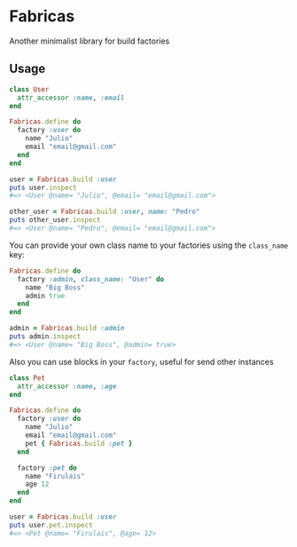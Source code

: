Fabricas
====

Another minimalist library for build factories

Usage
-----

```ruby
class User
  attr_accessor :name, :email
end

Fabricas.define do
  factory :user do
    name "Julio"
    email "email@gmail.com"
  end
end

user = Fabricas.build :user
puts user.inspect
#=> <User @name= "Julio", @email= "email@gmail.com">

other_user = Fabricas.build :user, name: "Pedro"
puts other_user.inspect
#=> <User @name= "Pedro", @email= "email@gmail.com">
```

You can provide your own class name to your factories using the `class_name` key:

```ruby
Fabricas.define do
  factory :admin, class_name: "User" do
    name "Big Boss"
    admin true
  end
end

admin = Fabricas.build :admin
puts admin.inspect
#=> <User @name= "Big Boss", @admin= true>
```


Also you can use blocks in your `factory`, useful for send other instances

```ruby
class Pet
  attr_accessor :name, :age
end

Fabricas.define do
  factory :user do
    name "Julio"
    email "email@gmail.com"
    pet { Fabricas.build :pet }
  end

  factory :pet do
    name "Firulais"
    age 12
  end
end

user = Fabricas.build :user
puts user.pet.inspect
#=> <Pet @name= "Firulais", @age= 12>
```
